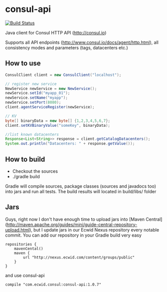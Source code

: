 consul-api
==========

[![Build Status](https://api.travis-ci.org/Ecwid/consul-api.svg)](http://travis-ci.org/Ecwid/consul-api)

Java client for Consul HTTP API (http://consul.io)

Supports all API endpoints (http://www.consul.io/docs/agent/http.html), all consistency modes and parameters (tags, datacenters etc.)

## How to use
```java
ConsulClient client = new ConsulClient("localhost");

// register new service
NewService newService = new NewService();
newService.setId("myapp_01");
newService.setName("myapp");
newService.setPort(8080);
client.agentServiceRegister(newService);

// KV
byte[] binaryData = new byte[] {1,2,3,4,5,6,7};
client.setKVBinaryValue("someKey", binaryData);

//list known datacenters
Response<List<String>> response = client.getCatalogDatacenters();
System.out.println("Datacenters: " + response.getValue());

```

## How to build
* Checkout the sources
* ./gradle build

Gradle will compile sources, package classes (sources and javadocs too) into jars and run all tests. The build results will located in build/libs/ folder

## Jars
Guys, right now I don't have enough time to upload jars into [Maven Central] (http://maven.apache.org/guides/mini/guide-central-repository-upload.html), but I update jars in our Ecwid Nexus repository every notable commit. You can add our repository in your Gradle build very easy
```
repositories {
	mavenCental()
	maven {
		url "http://nexus.ecwid.com/content/groups/public"
	}
}
```
and use consul-api
```
compile "com.ecwid.consul:consul-api:1.0.7"
```
